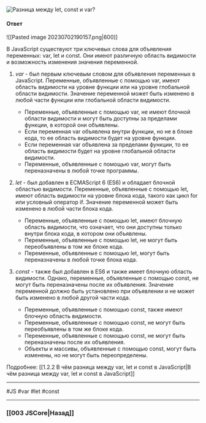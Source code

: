 ![Разница между `let`, `const` и `var`?](https://youtu.be/1eIRTdgzHtw?t=361)

#### Ответ

![[Pasted image 20230702190157.png|600]]

В JavaScript существуют три ключевых слова для объявления переменных: var, let и const. Они имеют различную область видимости и возможность изменения значения переменной.

1. *var* - был первым ключевым словом для объявления переменных в JavaScript. Переменные, объявленные с помощью var, имеют область видимости на уровне функции или на уровне глобальной области видимости. Значение переменной может быть изменено в любой части функции или глобальной области видимости.
	* Переменные, объявленные с помощью var, не имеют блочной области видимости и могут быть доступны за пределами функции, в которой они объявлены.
	* Если переменная var объявлена внутри функции, но не в блоке кода, то ее область видимости будет на уровне функции.
	- Если переменная var объявлена за пределами функции, то ее область видимости будет на уровне глобальной области видимости.
	- Переменные, объявленные с помощью var, могут быть переназначены в любой точке программы.
	
2. *let* - был добавлен в ECMAScript 6 (ES6) и обладает блочной областью видимости. Переменные, объявленные с помощью let, имеют область видимости на уровне блока кода, такого как цикл for или условный оператор if. Значение переменной может быть изменено в любой части блока кода.
	* Переменные, объявленные с помощью let, имеют блочную область видимости, что означает, что они доступны только внутри блока кода, в котором они объявлены.
	* Переменные, объявленные с помощью let, не могут быть переобъявлены в том же блоке кода.
	* Переменные, объявленные с помощью let, могут быть переназначены в любой точке блока кода.
	
3. *const* - также был добавлен в ES6 и также имеет блочную область видимости. Однако, переменные, объявленные с помощью const, не могут быть переназначены после их объявления. Значение переменной должно быть установлено при объявлении и не может быть изменено в любой другой части кода.
	- Переменные, объявленные с помощью const, также имеют блочную область видимости.
	- Переменные, объявленные с помощью const, не могут быть переобъявлены в том же блоке кода.
	- Переменные, объявленные с помощью const, не могут быть переназначены после их объявления.
	- Объекты и массивы, объявленные с помощью const, могут быть изменены, но не могут быть переопределены.

Подробнее: [[1.2.2 В чём разница между var, let и const в JavaScript|В чём разница между var, let и const в JavaScript]]

___
 #JS #var #let #const

___

### [[003 JSCore|Назад]]